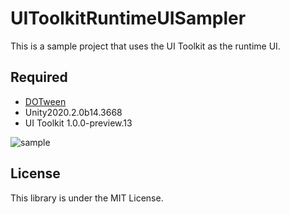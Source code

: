 # UIToolkitRuntimeUISampler

This is a sample project that uses the UI Toolkit as the runtime UI.

## Required

- [DOTween](https://assetstore.unity.com/packages/tools/animation/dotween-hotween-v2-27676)
- Unity2020.2.0b14.3668
- UI Toolkit 1.0.0-preview.13

![sample](https://user-images.githubusercontent.com/144386/102015561-c0487300-3d9f-11eb-84fc-ed853a875ff0.gif)


## License

This library is under the MIT License.
